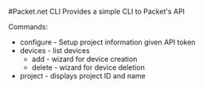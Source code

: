 #Packet.net CLI
Provides a simple CLI to Packet's API

Commands:
* configure - Setup project information given API token
* devices - list devices
    - add - wizard for device creation
    - delete - wizard for device deletion
* project - displays project ID and name